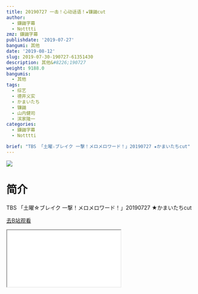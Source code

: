 ```yaml
---
title: 20190727 一击！心动话语！★镰鼬cut
author:
  - 鎌鼬字幕
  - Notttti
zmz: 鎌鼬字幕
publishdate: '2019-07-27'
bangumi: 其他
date: '2019-08-12'
slug: 2019-07-30-190727-61351430
description: 其他&#8226;190727
weight: 9188.0
bangumis:
  - 其他
tags:
  - 综艺
  - 德井义实
  - かまいたち
  - 镰鼬
  - 山内健司
  - 滨家隆一
categories:
  - 鎌鼬字幕
  - Notttti

brief: "TBS 「土曜☆ブレイク 一撃！メロメロワード！」20190727 ★かまいたちcut"
---
```

![](https://raw.githubusercontent.com/tcgriffith/owaraisite/master/static/tmpimg/1c68e04a9a504cd80411e2e52a8191cedfcc9c35.jpg.480.jpg)
# 简介  
TBS
「土曜☆ブレイク 一撃！メロメロワード！」20190727 ★かまいたちcut  

[去B站观看](https://www.bilibili.com/video/av61351430/)
<div class ="resp-container"><iframe class="testiframe" src="//player.bilibili.com/player.html?aid=61351430"", scrolling="no", allowfullscreen="true" > </iframe></div> 
